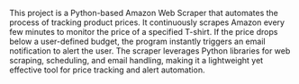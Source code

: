 This project is a Python-based Amazon Web Scraper that automates the process of tracking product prices. It continuously scrapes Amazon every few minutes to monitor the price of a specified T-shirt. If the price drops below a user-defined budget, the program instantly triggers an email notification to alert the user. The scraper leverages Python libraries for web scraping, scheduling, and email handling, making it a lightweight yet effective tool for price tracking and alert automation.
